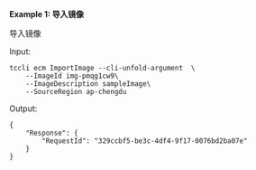 **Example 1: 导入镜像**

导入镜像

Input: 

```
tccli ecm ImportImage --cli-unfold-argument  \
    --ImageId img-pmqg1cw9\
    --ImageDescription sampleImage\
    --SourceRegion ap-chengdu
```

Output: 
```
{
    "Response": {
        "RequestId": "329ccbf5-be3c-4df4-9f17-0076bd2ba07e"
    }
}
```

